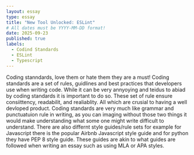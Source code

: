 ```yaml
---
layout: essay
type: essay
title: "New Tool Unlocked: ESLint"
# All dates must be YYYY-MM-DD format!
date: 2025-09-23
published: true
labels:
  - Codind Standards
  - ESLint
  - Typescript
---
```


Coding stanndards, love them or hate them they are a must! Coding standards are a set of rules, guidlines and best practices that developers use when writing code. While it can be very annyoying and teidus to abiad by coding standards it is important to do so. These set of rule ensure consiittency, readabilit, and realiablity. All which are crusial to having a well devloped product. Coding standards are very much like grammar and punctuatuion rule in writing, as you can imaging without those two things it would make understanding what some one might write difficult to understand. There are also differnt style guides/rule sets for example for Javascript there is the popular Airbnb Javascript style guide and for python they have PEP 8 style guide. These guides are akin to what guides are followed when writing an essay such as using MLA or APA styles. 